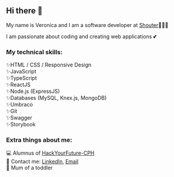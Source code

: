 ## Hi there 🖤
My name is Veronica and I am a software developer at [Shouter](https://shouter.app/)👩🏼‍💻

I am passionate about coding and creating web applications 💕

### My technical skills:
✨HTML / CSS / Responsive Design <br />
✨JavaScript <br />
✨TypeScript <br />
✨ReactJS <br />
✨Node.js (ExpressJS) <br />
✨Databases (MySQL, Knex.js, MongoDB) <br />
✨Umbraco <br />
✨Git <br />
✨Swagger <br />
✨Storybook <br />

### Extra things about me:
💻 Alumnus of [HackYourFuture-CPH](https://github.com/HackYourFuture-CPH) <br />
📩 Contact me: [LinkedIn](www.linkedin.com/in/veronica-burduzhan), [Email](veronica.burduzhan@gmail.com) <br />
🥷 Mum of a toddler <br />
